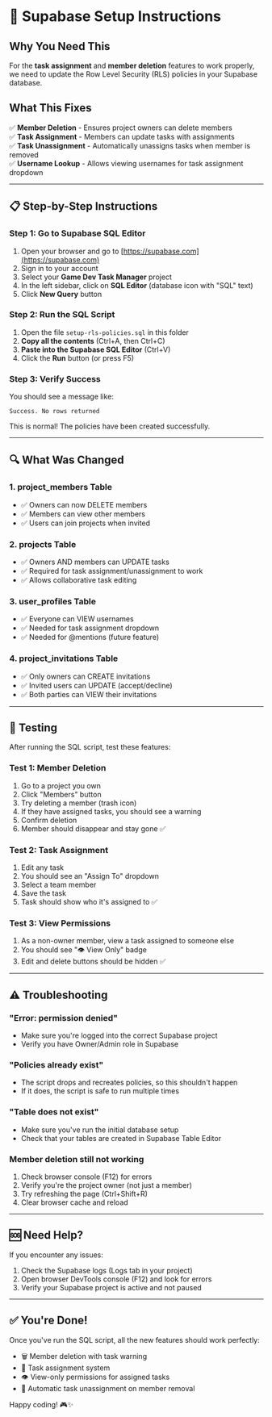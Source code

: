 # 🔧 Supabase Setup Instructions

## Why You Need This

For the **task assignment** and **member deletion** features to work properly, we need to update the Row Level Security (RLS) policies in your Supabase database.

## What This Fixes

✅ **Member Deletion** - Ensures project owners can delete members  
✅ **Task Assignment** - Members can update tasks with assignments  
✅ **Task Unassignment** - Automatically unassigns tasks when member is removed  
✅ **Username Lookup** - Allows viewing usernames for task assignment dropdown  

---

## 📋 Step-by-Step Instructions

### Step 1: Go to Supabase SQL Editor

1. Open your browser and go to [https://supabase.com](https://supabase.com)
2. Sign in to your account
3. Select your **Game Dev Task Manager** project
4. In the left sidebar, click on **SQL Editor** (database icon with "SQL" text)
5. Click **New Query** button

### Step 2: Run the SQL Script

1. Open the file `setup-rls-policies.sql` in this folder
2. **Copy all the contents** (Ctrl+A, then Ctrl+C)
3. **Paste into the Supabase SQL Editor** (Ctrl+V)
4. Click the **Run** button (or press F5)

### Step 3: Verify Success

You should see a message like:
```
Success. No rows returned
```

This is normal! The policies have been created successfully.

---

## 🔍 What Was Changed

### 1. **project_members** Table
- ✅ Owners can now DELETE members
- ✅ Members can view other members
- ✅ Users can join projects when invited

### 2. **projects** Table
- ✅ Owners AND members can UPDATE tasks
- ✅ Required for task assignment/unassignment to work
- ✅ Allows collaborative task editing

### 3. **user_profiles** Table
- ✅ Everyone can VIEW usernames
- ✅ Needed for task assignment dropdown
- ✅ Needed for @mentions (future feature)

### 4. **project_invitations** Table
- ✅ Only owners can CREATE invitations
- ✅ Invited users can UPDATE (accept/decline)
- ✅ Both parties can VIEW their invitations

---

## 🧪 Testing

After running the SQL script, test these features:

### Test 1: Member Deletion
1. Go to a project you own
2. Click "Members" button
3. Try deleting a member (trash icon)
4. If they have assigned tasks, you should see a warning
5. Confirm deletion
6. Member should disappear and stay gone ✅

### Test 2: Task Assignment
1. Edit any task
2. You should see an "Assign To" dropdown
3. Select a team member
4. Save the task
5. Task should show who it's assigned to ✅

### Test 3: View Permissions
1. As a non-owner member, view a task assigned to someone else
2. You should see "👁️ View Only" badge
3. Edit and delete buttons should be hidden ✅

---

## ⚠️ Troubleshooting

### "Error: permission denied"
- Make sure you're logged into the correct Supabase project
- Verify you have Owner/Admin role in Supabase

### "Policies already exist"
- The script drops and recreates policies, so this shouldn't happen
- If it does, the script is safe to run multiple times

### "Table does not exist"
- Make sure you've run the initial database setup
- Check that your tables are created in Supabase Table Editor

### Member deletion still not working
1. Check browser console (F12) for errors
2. Verify you're the project owner (not just a member)
3. Try refreshing the page (Ctrl+Shift+R)
4. Clear browser cache and reload

---

## 🆘 Need Help?

If you encounter any issues:
1. Check the Supabase logs (Logs tab in your project)
2. Open browser DevTools console (F12) and look for errors
3. Verify your Supabase project is active and not paused

---

## ✅ You're Done!

Once you've run the SQL script, all the new features should work perfectly:
- 🗑️ Member deletion with task warning
- 👤 Task assignment system  
- 👁️ View-only permissions for assigned tasks
- 🔄 Automatic task unassignment on member removal

Happy coding! 🎮✨

